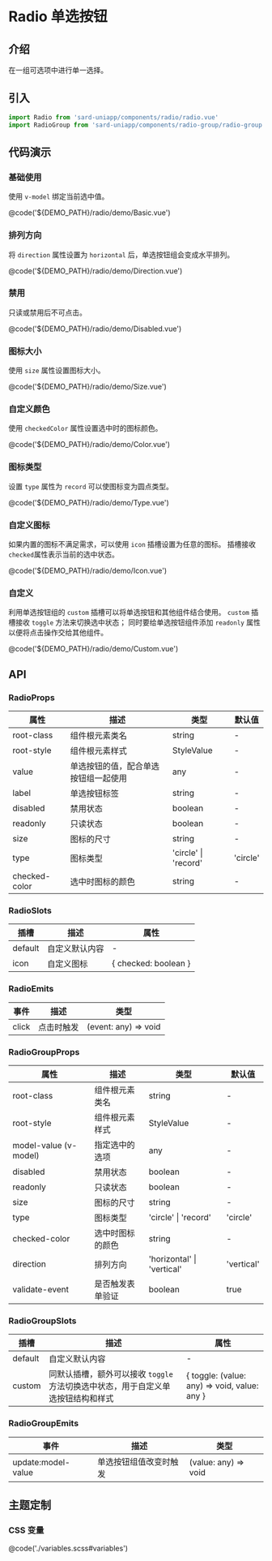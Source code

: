 # Radio 单选按钮

## 介绍

在一组可选项中进行单一选择。

## 引入

```ts
import Radio from 'sard-uniapp/components/radio/radio.vue'
import RadioGroup from 'sard-uniapp/components/radio-group/radio-group.vue'
```

## 代码演示

### 基础使用

使用 `v-model` 绑定当前选中值。

@code('${DEMO_PATH}/radio/demo/Basic.vue')

### 排列方向

将 `direction` 属性设置为 `horizontal` 后，单选按钮组会变成水平排列。

@code('${DEMO_PATH}/radio/demo/Direction.vue')

### 禁用

只读或禁用后不可点击。

@code('${DEMO_PATH}/radio/demo/Disabled.vue')

### 图标大小

使用 `size` 属性设置图标大小。

@code('${DEMO_PATH}/radio/demo/Size.vue')

### 自定义颜色

使用 `checkedColor` 属性设置选中时的图标颜色。

@code('${DEMO_PATH}/radio/demo/Color.vue')

### 图标类型

设置 `type` 属性为 `record` 可以使图标变为圆点类型。

@code('${DEMO_PATH}/radio/demo/Type.vue')

### 自定义图标

如果内置的图标不满足需求，可以使用 `icon` 插槽设置为任意的图标。
插槽接收`checked`属性表示当前的选中状态。

@code('${DEMO_PATH}/radio/demo/Icon.vue')

### 自定义

利用单选按钮组的 `custom` 插槽可以将单选按钮和其他组件结合使用。
`custom` 插槽接收 `toggle` 方法来切换选中状态；
同时要给单选按钮组件添加 `readonly` 属性以便将点击操作交给其他组件。

@code('${DEMO_PATH}/radio/demo/Custom.vue')

## API

### RadioProps

| 属性          | 描述                                 | 类型                 | 默认值   |
| ------------- | ------------------------------------ | -------------------- | -------- |
| root-class    | 组件根元素类名                       | string               | -        |
| root-style    | 组件根元素样式                       | StyleValue           | -        |
| value         | 单选按钮的值，配合单选按钮组一起使用 | any                  | -        |
| label         | 单选按钮标签                         | string               | -        |
| disabled      | 禁用状态                             | boolean              | -        |
| readonly      | 只读状态                             | boolean              | -        |
| size          | 图标的尺寸                           | string               | -        |
| type          | 图标类型                             | 'circle' \| 'record' | 'circle' |
| checked-color | 选中时图标的颜色                     | string               | -        |

### RadioSlots

| 插槽    | 描述           | 属性                 |
| ------- | -------------- | -------------------- |
| default | 自定义默认内容 | -                    |
| icon    | 自定义图标     | { checked: boolean } |

### RadioEmits

| 事件  | 描述       | 类型                 |
| ----- | ---------- | -------------------- |
| click | 点击时触发 | (event: any) => void |

### RadioGroupProps

| 属性                  | 描述             | 类型                       | 默认值     |
| --------------------- | ---------------- | -------------------------- | ---------- |
| root-class            | 组件根元素类名   | string                     | -          |
| root-style            | 组件根元素样式   | StyleValue                 | -          |
| model-value (v-model) | 指定选中的选项   | any                        | -          |
| disabled              | 禁用状态         | boolean                    | -          |
| readonly              | 只读状态         | boolean                    | -          |
| size                  | 图标的尺寸       | string                     | -          |
| type                  | 图标类型         | 'circle' \| 'record'       | 'circle'   |
| checked-color         | 选中时图标的颜色 | string                     | -          |
| direction             | 排列方向         | 'horizontal' \| 'vertical' | 'vertical' |
| validate-event        | 是否触发表单验证 | boolean                    | true       |

### RadioGroupSlots

| 插槽    | 描述                                                                             | 属性                                         |
| ------- | -------------------------------------------------------------------------------- | -------------------------------------------- |
| default | 自定义默认内容                                                                   | -                                            |
| custom  | 同默认插槽，额外可以接收 `toggle` 方法切换选中状态，用于自定义单选按钮结构和样式 | { toggle: (value: any) => void, value: any } |

### RadioGroupEmits

| 事件               | 描述                   | 类型                 |
| ------------------ | ---------------------- | -------------------- |
| update:model-value | 单选按钮组值改变时触发 | (value: any) => void |

## 主题定制

### CSS 变量

@code('./variables.scss#variables')
